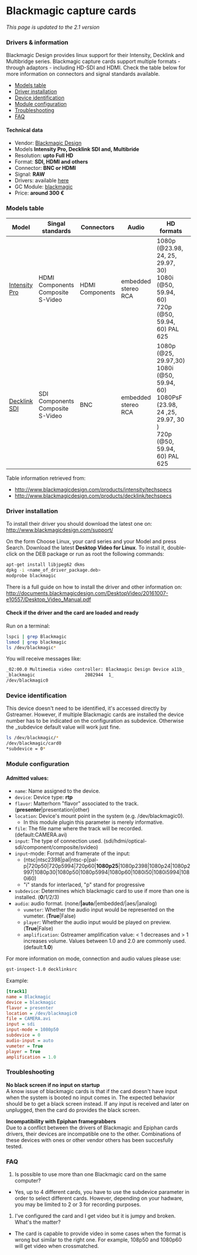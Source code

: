 Blackmagic capture cards
========================

*This page is updated to the 2.1 version*

### Drivers & information
Blackmagic Design provides linux support for their Intensity, Decklink and Multibridge series.
Blackmagic capture cards support multiple formats - through adaptors - including HD-SDI and HDMI. Check the table below for more information on connectors and signal standards available.

* [Models table](#models-table)
* [Driver installation](#driver-installation)
* [Device identification](#device-identification)
* [Module configuration](#module-configuration)
* [Troubleshooting](#troubleshooting)
* [FAQ](#faq)

#### Technical data
* Vendor: [Blackmagic Design](http://www.blackmagicdesign.com/)
* Models **Intensity Pro, Decklink SDI and, Multibride**
* Resolution: **upto Full HD**
* Format: **SDI, HDMI and others**
* Connector: **BNC or HDMI**
* Signal: **RAW**
* Drivers: available [here](http://www.blackmagicdesign.com/support/)
* GC Module: [blackmagic](../Blackmagic.md)
* Price: **around 300 €**

### Models table

| Model | Singal standards | Connectors | Audio | HD formats | SD formats | HW Encoding | Price |
|-----|-----|-----|-------|-------|---------|------|-------------|
| [Intensity Pro](http://www.blackmagicdesign.com/products/intensity/) | HDMI <br> Components <br> Composite <br> S-Video | HDMI <br> Components | embedded <br> stereo RCA | 1080p (@23.98, 24, 25, 29.97, 30) <br> 1080i (@50, 59.94, 60) <br> 720p (@50, 59.94, 60)	PAL 625 | PAL 625 <br> NTSC 525 | No | 200 $ |
| [Decklink SDI](http://www.blackmagicdesign.com/products/intensity/) | SDI <br> Components <br> Composite <br> S-Video | BNC | embedded <br> stereo RCA | 1080p (@25, 29.97,30) <br> 1080i (@50, 59.94, 60) <br> 1080PsF (23.98, 24 ,25, 29.97, 30 ) <br> 720p (@50, 59.94, 60)	PAL 625 | PAL 625 <br> NTSC 525| No | 300 $ |

Table information retrieved from:

* http://www.blackmagicdesign.com/products/intensity/techspecs
* http://www.blackmagicdesign.com/products/decklink/techspecs

### Driver installation
To install their driver you should download the latest one on:
 http://www.blackmagicdesign.com/support/

On the form Choose Linux, your card series and your Model and press Search. Download the latest **Desktop Video for Linux**.
To install it, double-click on the DEB package or run as root the following commands:

```bash
apt-get install libjpeg62 dkms
dpkg -i <name_of_driver_package.deb>
modprobe blackmagic
```

There is a full guide on how to install the driver and other information on:
http://documents.blackmagicdesign.com/DesktopVideo/20161007-e10557/Desktop_Video_Manual.pdf

#### Check if the driver and the card are loaded and ready
Run on a terminal:
```bash
lspci | grep Blackmagic
lsmod | grep blackmagic
ls /dev/blackmagic*
```
You will receive messages like:
```bash
_02:00.0 Multimedia video controller: Blackmagic Design Device a11b_
_blackmagic                   2082944  1_
/dev/blackmagic0
```

### Device identification
This device doesn't need to be identified, it's accessed directly by Gstreamer. However, if multiple Blackmagic cards are installed the device number has to be indicated on the configuration as subdevice. Otherwise the _subdevice default value will work just fine.

```bash
ls /dev/blackmagic/*
/dev/blackmagic/card0
*subdevice = 0*
```

### Module configuration
#### Admitted values:

* `name`: Name assigned to the device.
* `device`: Device type: **rtp**
* `flavor`: Matterhorn "flavor" associated to the track. (**presenter**|presentation|other)
* `location`: Device's mount point in the system (e.g. /dev/blackmagic0).
  * In this module plugin this parameter is merely informative.
* `file`: The file name where the track will be recorded. (default:CAMERA.avi)
* `input`: The type of connection used. (sdi/hdmi/optical-sdi/component/composite/svideo)
* `input`-mode: Format and framerate of the input:
  * (ntsc|ntsc2398|pal|ntsc-p|pal-p|720p50|720p5994|720p60|**1080p25**|1080p2398|1080p24|1080p2997|1080p30|1080p50|1080p5994|1080p60|1080i50|1080i5994|1080i60)
  * "i" stands for interlaced, "p" stand for progressive
* `subdevice`: Determines which blackmagic card to use if more than one is installed. (**0**/1/2/3)
* `audio`: audio format. (none/**|auto**/|embedded/|aes/|analog)
  * `vumeter`: Whether the audio input would be represented on the vumeter. (**True**|False)
  * `player`: Whether the audio input would be played on preview. (**True**|False)
  * `amplification`: Gstreamer amplification value: < 1 decreases and > 1 increases volume. Values between 1.0 and 2.0 are commonly used. (default:**1.0**)

For more information on mode, connection and audio values please use:
```bash
gst-inspect-1.0 decklinksrc
```

Example:
```ini
[track1]
name = Blackmagic
device = blackmagic
flavor = presenter
location = /dev/blackmagic0
file = CAMERA.avi
input = sdi
input-mode = 1080p50
subdevice = 0
audio-input = auto
vumeter = True
player = True
amplification = 1.0
```

### Troubleshooting
**No black screen if no input on startup**  
A know issue of blackmagic cards is that if the card doesn't have input when the system is booted no input comes in. The expected behavior should be to get a black screen instead. If any input is received and later on unplugged, then the card do provides the black screen.

**Incompatibility with Epiphan framegrabbers**  
Due to a conflict between the drivers of Blackmagic and Epiphan cards drivers, their devices are incompatible one to the other. Combinations of these devices with ones or other vendor others has been succesfully tested.

### FAQ
1. Is possible to use more than one Blackmagic card on the same computer?
  * Yes, up to 4 different cards, you have to use the subdevice parameter in order to select different cards. However, depending on your hadware, you may be limited to 2 or 3 for recording purposes.
1. I've configured the card and I get video but it is jumpy and broken. What's the matter?
  * The card is capable to provide video in some cases when the format is wrong but similar to the right one. For example, 108p50 and 1080p60 will get video when crossmatched.

